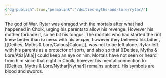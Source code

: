 ```yaml
---
{"dg-publish":true,"permalink":"/deities-myths-and-lore/rytar/"}
---
```



The god of War. Rytar was enraged with the mortals after what had happened in Cholk, urging his parents to allow his revenge. However his mother forbade it, so he bit his tongue. The mortals who had started the riot knew better than to mess with his temper, however they believed his father, [[Deities, Myths & Lore/Calous\|Calous]], was not to be left alone. Rytar left with his parents as a protector of sorts, and also so that [[Deities, Myths & Lore/Atia\|Atia]] could keep an eye on him. Mortals have not seen or heard from him since that night in Cholk, however his mental connection to [[Deities, Myths & Lore/Nythar\|Nythar]] remains unbent. His symbols are blood and swords.

